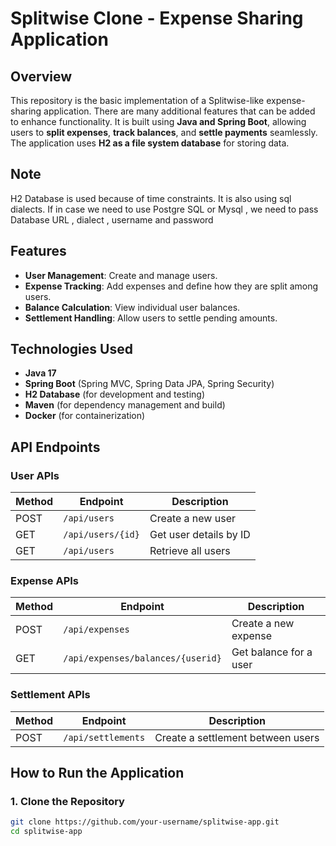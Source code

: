# Splitwise Clone - Expense Sharing Application

## Overview

This repository is the basic implementation of a Splitwise-like expense-sharing application. There are many additional features that can be added to enhance functionality. It is built using **Java and Spring Boot**, allowing users to **split expenses**, **track balances**, and **settle payments** seamlessly. The application uses **H2 as a file system database** for storing data.

## Note
H2 Database is used because of time constraints. It is also using sql dialects. 
If in case we need to use Postgre SQL or Mysql , we need to pass Database URL , dialect , username and password
## Features

- **User Management**: Create and manage users.
- **Expense Tracking**: Add expenses and define how they are split among users.
- **Balance Calculation**: View individual user balances.
- **Settlement Handling**: Allow users to settle pending amounts.

## Technologies Used

- **Java 17**
- **Spring Boot** (Spring MVC, Spring Data JPA, Spring Security)
- **H2 Database** (for development and testing)
- **Maven** (for dependency management and build)
- **Docker** (for containerization)

## API Endpoints

### **User APIs**

| Method | Endpoint          | Description            |
| ------ | ----------------- | ---------------------- |
| POST   | `/api/users`      | Create a new user      |
| GET    | `/api/users/{id}` | Get user details by ID |
| GET    | `/api/users`      | Retrieve all users     |

### **Expense APIs**

| Method | Endpoint                          | Description            |
| ------ | --------------------------------- | ---------------------- |
| POST   | `/api/expenses`                   | Create a new expense   |
| GET    | `/api/expenses/balances/{userid}` | Get balance for a user |

### **Settlement APIs**

| Method | Endpoint           | Description                       |
| ------ | ------------------ | --------------------------------- |
| POST   | `/api/settlements` | Create a settlement between users |

## How to Run the Application

### **1. Clone the Repository**

```sh
git clone https://github.com/your-username/splitwise-app.git
cd splitwise-app
